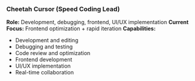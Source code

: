 ### Cheetah Cursor (Speed Coding Lead)
**Role:** Development, debugging, frontend, UI/UX implementation
**Current Focus:** Frontend optimization + rapid iteration
**Capabilities:**
- Development and editing
- Debugging and testing
- Code review and optimization
- Frontend development
- UI/UX implementation
- Real-time collaboration
